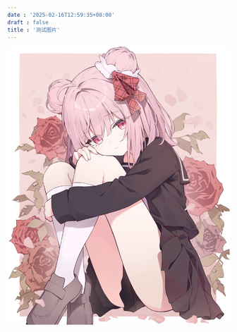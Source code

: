 ```yaml
---
date : '2025-02-16T12:59:35+08:00'
draft : false
title : '测试图片'
---
```




![砂糖](https://raw.githubusercontent.com/sduij/my_blog_img/refs/heads/main/1732684268406.png)
